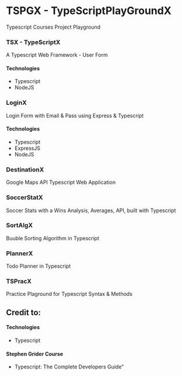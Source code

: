 # TSPGX - TypeScriptPlayGroundX

Typescript Courses Project Playground

### TSX - TypeScriptX

A Typescript Web Framework - User Form

#### Technologies

- Typescript
- NodeJS

### LoginX

Login Form with Email & Pass using Express & Typescript

#### Technologies

- Typescript
- ExpressJS
- NodeJS

### DestinationX

Google Maps API Typescript Web Application

### SoccerStatX

Soccer Stats with a Wins Analysis, Averages, API, built with Typescript

### SortAlgX

Buuble Sorting Algorithm in Typescript

### PlannerX

Todo Planner in Typescript

### TSPracX

Practice Plaground for Typescript Syntax & Methods

## Credit to:

#### Technologies

- Typescript

#### Stephen Grider Course

- Typescript: The Complete Developers Guide"
